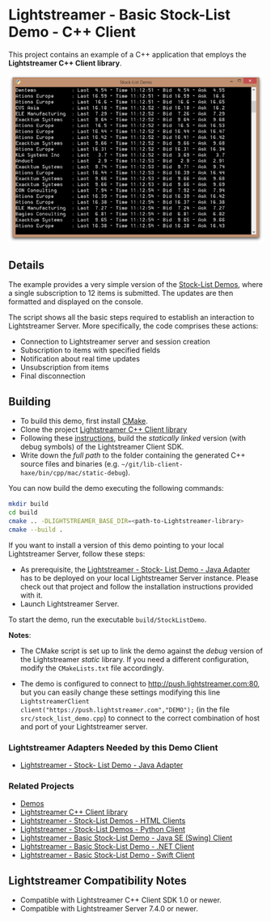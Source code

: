 # Lightstreamer - Basic Stock-List Demo - C++ Client

This project contains an example of a C++ application that employs the **Lightstreamer C++ Client library**.

![screenshot](screen_cpp_large.png)

## Details

The example provides a very simple version of the [Stock-List Demos](https://github.com/Lightstreamer/Lightstreamer-example-Stocklist-client-javascript), where a single subscription to 12 items is submitted.
The updates are then formatted and displayed on the console.
  
The script shows all the basic steps required to establish an interaction to Lightstreamer Server. More specifically, the code comprises these actions: 

* Connection to Lightstreamer server and session creation
* Subscription to items with specified fields
* Notification about real time updates
* Unsubscription from items
* Final disconnection 

## Building

* To build this demo, first install [CMake](https://cmake.org).
* Clone the project [Lightstreamer C++ Client library](https://github.com/Lightstreamer/Lightstreamer-lib-client-haxe)
* Following these [instructions](https://github.com/Lightstreamer/Lightstreamer-lib-client-haxe#cpp), build the *statically linked* version (with debug symbols) of the Lightstreamer Client SDK.
* Write down the *full path* to the folder containing the generated C++ source files and binaries (e.g. `~/git/lib-client-haxe/bin/cpp/mac/static-debug`).

You can now build the demo executing the following commands:

```sh
mkdir build
cd build
cmake .. -DLIGHTSTREAMER_BASE_DIR=<path-to-Lightstreamer-library>
cmake --build .
```

If you want to install a version of this demo pointing to your local Lightstreamer Server, follow these steps:

* As prerequisite, the [Lightstreamer - Stock- List Demo - Java Adapter](https://github.com/Lightstreamer/Lightstreamer-example-Stocklist-adapter-java) has to be deployed on your local Lightstreamer Server instance. Please check out that project and follow the installation instructions provided with it.
* Launch Lightstreamer Server.

To start the demo, run the executable `build/StockListDemo`.

**Notes**:

- The CMake script is set up to link the demo against the *debug* version of the Lightstreamer *static* library. If you need a different configuration, modify the `CMakeLists.txt` file accordingly. 
	
- The demo is configured to connect to http://push.lightstreamer.com:80, but you can easily change these settings modifying this line
`LightstreamerClient client("https://push.lightstreamer.com","DEMO");` (in the file `src/stock_list_demo.cpp`) to connect to the correct combination of host and port of your Lightstreamer server.

### Lightstreamer Adapters Needed by this Demo Client

* [Lightstreamer - Stock- List Demo - Java Adapter](https://github.com/Lightstreamer/Lightstreamer-example-Stocklist-adapter-java)

### Related Projects

* [Demos](https://demos.lightstreamer.com)
* [Lightstreamer C++ Client library](https://github.com/Lightstreamer/Lightstreamer-lib-client-haxe)
* [Lightstreamer - Stock-List Demos - HTML Clients](https://github.com/Lightstreamer/Lightstreamer-example-Stocklist-client-javascript)
* [Lightstreamer - Stock-List Demos - Python Client](https://github.com/Lightstreamer/Lightstreamer-example-Stocklist-client-python)
* [Lightstreamer - Basic Stock-List Demo - Java SE (Swing) Client](https://github.com/Lightstreamer/Lightstreamer-example-StockList-client-java)
* [Lightstreamer - Basic Stock-List Demo - .NET Client](https://github.com/Lightstreamer/Lightstreamer-example-StockList-client-dotnet)
* [Lightstreamer - Basic Stock-List Demo - Swift Client](https://github.com/Lightstreamer/Lightstreamer-example-StockList-client-osx)

## Lightstreamer Compatibility Notes

* Compatible with Lightstreamer C++ Client SDK 1.0 or newer.
* Compatible with Lightstreamer Server 7.4.0 or newer.